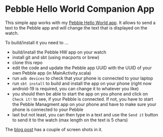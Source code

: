 # Pebble Hello World Companion App

This simple app works with my [Pebble Hello World app](https://github.com/rolandtritsch/pebble-watchface-tutorial). It allows to send a text to the Pebble app and will change the text that is displayed on the watch.

To build/install it you need to ...

* build/install the Pebble HW app on your watch
* install git and sbt (using macports or brew)
* clone this repo
* edit the code and update the Pebble app UUID with the UUID of your own Pebble app (in MainActivity.scala)
* run `adb devices` to check that your phone is connected to your laptop
* run `sbt install` to build and install the app on your phone (right now android-19 is required, you can change it to whatever you like)
* you should then be able to start the app on you phone and click on `Check it!` to see, if your Pebble is connected. If not, you have to start the Pebble Managment app on your phone and have to make sure your phone is connected to your Pebble
* last but not least, you can then type in a text and use the `Send it` button to send it to the watch (max length on the text is 5 chars)

The [blog post](http://blog.tritsch.org/2014/12/x-mas-project-1-pebble-hello-world-20.html) has a couple of screen shots in it.
